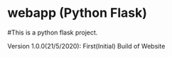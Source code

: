 # webapp (Python Flask)

#This is a python flask project. 

Version 1.0.0(21/5/2020):
First(Initial) Build of Website
